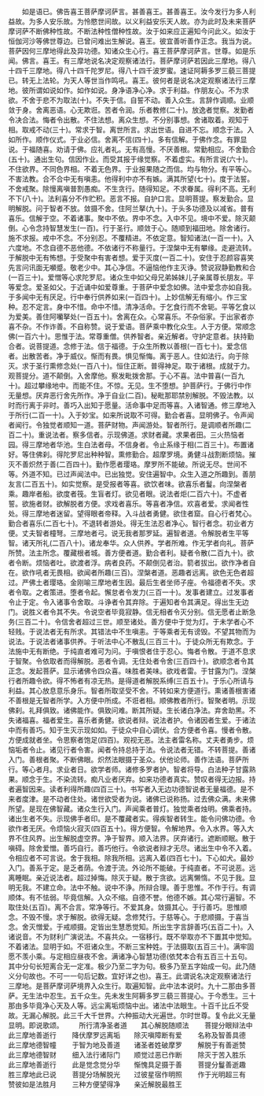 <!-- { "loadSidebar": true } -->
　　如是语已。佛告喜王菩萨摩诃萨言。甚善喜王。甚善喜王。汝今发行为多人利益故。为多人安乐故。为怜愍世间故。以义利益安乐天人故。亦为此时及未来菩萨摩诃萨不断佛种性故。不断法种性僧种性故。汝于如来应正遍知今问此义。如汝于恒伽河沙等佛世尊边。已曾问难出生解说。喜王。彼宜善听善作正念。我当为说。菩萨因何三摩地得此及异功德。知诸众生心行。喜王菩萨摩诃萨言。世尊。如是乐闻。佛言。喜王。有三摩地说名决定观察诸法行。菩萨摩诃萨若因此三摩地。得八十四千三摩地。得八十四千陀罗尼。得八十四千波罗蜜。速证阿耨多罗三藐三菩提已。转无上法轮。为天人等世当作鸣吼。喜王。彼何者是说名决定观察诸法行三摩地。彼所谓如说如作。如作如说。身净语净心净。求于利益。作朋友心。不为求欲。不舍于悲不为取法(十)。不失于信。自誓不动。善入众生。言辞作调顺。业顺敛于身。舍离恶语。心无欺诳。苦者令润。乐者教修(二十)。放逸者觉察。发勤者令决合法。悔者令出散。不住法想。离众生想。不分别事想。舍诸取着。观知于相。取戒不动(三十)。常求于智。离世所言。求出世语。自进不忘。顺念于法。入如所作。顺作仪式。于业必信。舍离不信(四十)。多有信解。于佛作念。有罪显说。于福随喜。劝请于佛。应礼者礼。无有高慢。不厌善根。常勤相应。不舍勤合(五十)。通出生句。信因作业。而受其报于缘觉察。不着虚实。有所言说(六十)。不住欲界。不同色界相。不着无色界。于业报果随之而信。均与物分。有平等心。不害法教。合不合中无有嗔恚。他得利中亦不有嫉。满其所望(七十)。度于法誓。不舍戒聚。除慢离嗔普割愚痴。不生贪行。随得知足。不求眷属。得利不高。无利不下(八十)。法利喜分不作贮积。恶言不报。自护口言。显明菩提。察发勤合。显明解脱。问于智者不放。敛摄不舍。住阿兰拏(九十)。于头多功德及以减省。普有喜乐。信解于空。不着诸事。聚中不依。界中不念。入中不见。境中不爱。除灭颠倒。心令念持智慧发生(一百)。行于圣行。顺敛于心。随顺到福田地。除舍诸行。施不求报。戒中不念。不分别忍。不覆精进。不依定意。智知诸法(一百一十)。入六度地。不念自德不恶他德。不依诸行不称量行。于涅槃中无有攀缘。走避流转。于解脱中无有怖想。于受聚中有害者想。爱于灭度(一百二十)。安住于忍颜容喜笑先言问讯面无嚬蹙。敬老少中。其心净信。不逼恼他作主灭诤。赞说寂静勤教和合(一百三十)。爱憎等心求陀罗尼。诸众生中如父母兄弟姊妹儿子亲属尊长朋友。平等爱念。爱圣如父。于近诵中如爱尊重。于菩萨中爱念如佛。法中爱念亦如自我。于多闻中无有厌足。行中奉行供养如来(一百四十)。上妙信解无有缩小。作三宝种。忍不定言。身中不惜。命中不惜。清净活命。于乞食行而不舍轭。平等乞食以为爱美。善住阿囒拏处(一百五十)。舍离在众。心常喜乐。不杂俗家。于出家者亦喜不杂。不作诈善。不自称赞。说于爱语。菩萨乘中教化众生。人于方便。常顺念佛(一百六十)。思惟于法。常尊重僧。供养智者。亲近解者。守护定意者。扶持勤合者。说菩提道。念修于法。信于福德。于众生所教以善根(一百七十)。爱念信者。出散苦者。净于威仪。惭而有畏。惧见惭悔。离于恶人。住如法行。向于除灭。求于圣行熏修念处(一百八十)。恒住正断。普得神足。取于诸根。成就于力。观菩提分。道不颠倒。入舍摩他。察发毗拨舍那。于心不喜。法中普喜(一百九十)。超过攀缘地中。而能不住。不惊。无见。生不堕想。护菩萨行。于佛行中作无量想。厌弃恶行舍先所作。净于自业(二百)。秘毗那耶禁别解脱。不毁法教。以时而行离于非时。善巧入出知于愿量。活命事中足而等喜。入诸智通。修三摩地入于所行(二百一十)。入于妙宝。如来所说取不可得。勤合者喜。显明佛子。令声闻者闻行。令独觉者顺知一道。菩萨财物。声闻游处。智者所行。是调顺者所趣(二百二十)。重说法者。察多信者。示现佛道。求财者藏。求果者田。三火热恼者园。得三摩地者华池。生白法者母。不信身者。令止系缘于相(二百三十)。布置诸好。等住佛刹。得陀罗尼出种种智。熏修勤合。超摩罗境。勇健斗战割断烦恼。摧灭不善炽然于善(二百四十)。勤作愿者璎珞。摩罗所不能破。所说无尽。世间不等。外道不知。已过声闻法中。已出独觉。安住遍智中。众生入道之所趣到。善朋友言(二百五十)。如实觉察。是受报者等喜。欲饮者味。欲喜乐者鬘。向涅槃者乘。趣岸者船。欲度者筏。生盲者灯。欲见者眼。说法者炬(二百六十)。不虚者誓。欲施者财。欲解脱者方便。求戏者喜乐。等喜者净信。欢喜者爱。求闻者性处。得三摩地者迷留。望得眼者帝释。入斗战者勇健。欲住者窟。自心行者梵心。勤合者喜乐(二百七十)。不退转者游处。得无生法忍者净心。智行者念。初业者方便。丈夫智者橦弩。三摩地者弓。说无我者那罗延。遍智者道。令解脱者生平等智。诸天所礼(二百八十)。诸龙奉华。众人供养。学者所难。作无学者向礼。菩萨所赞。法主所念。覆藏根者城。善方便者道。勤合者利。疑者令散(二百九十)。欲者令断。烦恼者吐。欲渡者浮。病者良药。不颠倒见者治。箭者拔出。欲作净者自在。欲作吼者无畏相。欲闻者所趣(三百)。涅槃者道。恶趣者远离。欲色无色者超过。严佛土者璎珞。金刚喻三摩地者生因。最后生者坐师子座。令福德者不失。求者令取。之者策进。堕者令起。懈怠者令发力(三百一十)。发事者建立。过发事者令止于定。令入诸事令舍取。斗诤者令其弃除。于遍知者令其满足。得出生无边门。说胜义者令其不失。令说空者毕竟寂静。信无相者令灭分别。信无愿者止断急务(三百二十)。令信舍者超过三世。顺至诸处。善方便中于觉为灯。于未学者心不轻贱。于说法者无有所求。其错法中不生嗔恚。于等乘者无有谤毁。不望其物而为说法。于说法者诸事供养。于听法中心不散乱(三百三十)。于徒众所无有欺念。于法施中无有断绝。于纯直者难可为问。于嗔恨者住于忍心。悔者令散。于道不息求于智聚。令依取者而得解脱。恶者令调。无住处者令舍(三百四十)。欲顺念者令其正念。发起菩萨。显示诸佛令四众喜。味胜者美味。欲戏者雷。于甘露为门。涅槃行者所趣令欲。得不怖者有凉无热。是得道者解脱系缚(三百五十)。于乐心所请与利益。其心放息意乐身乐。智者所取坚受不舍。不转如来方便道行。熏诸善根害诸不善根是无智者所学。入方便中所成。不诳者相。顺佛教者所行。智聚者明。示现佛刹。礼拜俱致。诸佛能作。俱致问难。断其所疑。生长诸白净法。弃舍助黑。不失诸福喜。福者爱生。喜乐者勇健。欲说者辩。说法者护。令诸因者生爱。于诸法中而有善巧。知于生灭示现如如。于徒众中自心调伏。合方便者令喜。慢者令散。方便成就者坐。令思察者饱足(四百)。观视无恶。法主者雷名称。丈夫者勇步。烦恼垢者令止。诸见行者令害。闻者令持总持于法。令说法者无错。不转菩提。善诸入门。善根者聚。不断佛眼。炽然法眼摄于圣众。伏他论师。善作法语。菩萨所行。等心者月。求业者日。欲学者师。诸修多罗者护。智者将导。白法种子甘露熟果。顺念于生。不染流转。痴凡业者厌弃。如来功德者真实。赞叹者得无边报。持者遍智因来。读者利得所趣(四百三十)。书写者入无边功德智说者无量福德。是不来者度津。是不动者住处。诸世欲受者为说。诸佛已说称扬。过去佛众满。未来佛所望。是现在佛智藏。诸众生行入门。声闻乘者普灯。独觉乘者烛明。佛乘者持。诸出生者不失。示现佛手者印。是不覆藏者实。得疾智者转生。能令问佛功德。令欲作者无厌。令烦恼火寂灭(四百五十)。得方便智。令解地界。令入水界。等入大界不住风界。出生解脱虚空界。净于智界。顺入法界。厌弃诸行。遮断顺眠。散于嗔碍。除舍爱憎。善巧自行。善巧他行。令欲说者辩才无尽。诸出生中令不入着。令相应者不可言说。舍于我相。除我所相。远离入着(四百七十)。下心如犬。最妙入门。善系于定。是乏者荫。令渡于流。外论所不能破。于纯直者。不可说恶。远离睡眠。亲近说法者。超过掉悔。除灭于疑。散于贪欲。远离懒惰。不见于我。显明无我。不建立命。法中不触。说中不诤。所辩合理。善于思惟。不作于行。有调顺体。有不怯弱。毕竟信解。入众不缩。自德不誉。他德不嫉。其心常行遍智。不取住处(五百)。离不合言。常净等行。不爱其身。敛摄其心。于行善巧。思惟顺念。不毁不慢。求于解脱。欲得无疑。念修梵行。于慈等心。于悲顺摄。于喜当念。舍灭憎爱。于戒顺摄。定皆出生慧悉觉知。所出生字言辞善巧(五百二十)。入诸说音。不为财利广演说法。不喜共众。一宿移行。既不举取亦不下置其中觉知。不着诸法。显明于如。不诳诸众生。不断三宝种姓。于法摄取(五百三十)。满牢固愿不羡小乘。与定相应昼夜不舍。满诸净心智慧功德(依梵本合有五百三十五句。其中分句长短离合无一定准。极少乃至二字为句。极多乃至五字始成一句。此乃随义分句故也。不可一一句后记数。宜好详之也)。喜王。此谓说名决定观察诸法行三摩地。是菩萨摩诃萨境界入众生行。取遍知智。此中法本说时。九十二那由多菩萨。无生法中忍生。五千众生。先未发生阿耨多罗三藐三菩提心。于今悉生。三十那由多毕竟净心天及人等。远尘离垢烦恼中出。诸法中法眼生。十百千比丘不受故。无漏心解脱。此三千大千世界。六种振动大光遍世。尔时世尊。复令此义无量显明。即说歌颂。
　　所行清净圣者道　　其心解脱随顺法
　　菩提分眼辩法中　　此三摩地善逝行
　　降伏摩罗远离垢　　除灭嗔障断有爱
　　名称及智善具德　　此三摩地德智幢
　　于智为地及善道　　诸圣者姓破摩罗
　　解脱于有善逝赞　　此三摩地德智财
　　细入法行诸际门　　顺觉过恶已作断
　　除灭于苦入胜乐　　此三摩地善逝行
　　此是觉念觉分华　　惭愧具足摄于善
　　菩提分鬘善逝趣　　胜三摩地此已说
　　菩提分场解脱光　　过彼星宿作明照
　　作于光明超三有　　赞彼如是法胜月
　　三种方便望得净　　亲近解脱最胜王
